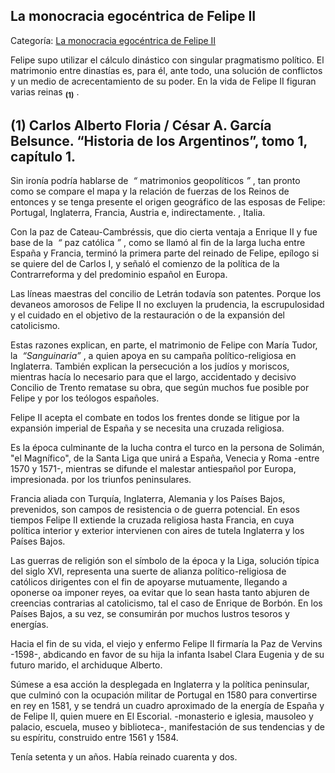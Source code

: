 ## La monocracia egocéntrica de Felipe II

Categoría: [La monocracia egocéntrica de Felipe II](http://descubrircorrientes.com.ar/2012/index.php/3197-historia-desde-el-origen-hasta-1814/tierra-argentina-1492-1588/segunda-gobernacion-de-irala/la-monocracia-egocentrica-de-felipe-ii)

Felipe supo utilizar el cálculo dinástico con singular pragmatismo político. El matrimonio entre dinastías es, para él, ante todo, una solución de conflictos y un medio de acrecentamiento de su poder. En la vida de Felipe II figuran varias reinas <sub><strong><span><span>(1)</span></span></strong></sub> .

## **(1)** Carlos Alberto Floria / César A. García Belsunce. “Historia de los Argentinos”, tomo 1, capítulo 1.

Sin ironía podría hablarse de  _“_ matrimonios geopolíticos _”_ , tan pronto como se compare el mapa y la relación de fuerzas de los Reinos de entonces y se tenga presente el origen geográfico de las esposas de Felipe: Portugal, Inglaterra, Francia, Austria e, indirectamente. , Italia.

Con la paz de Cateau-Cambréssis, que dio cierta ventaja a Enrique II y fue base de la  _“_ paz católica _”_ , como se llamó al fin de la larga lucha entre España y Francia, terminó la primera parte del reinado de Felipe, epílogo si se quiere del de Carlos I, y señaló el comienzo de la política de la Contrarreforma y del predominio español en Europa.

Las líneas maestras del concilio de Letrán todavía son patentes. Porque los devaneos amorosos de Felipe II no excluyen la prudencia, la escrupulosidad y el cuidado en el objetivo de la restauración o de la expansión del catolicismo.

Estas razones explican, en parte, el matrimonio de Felipe con María Tudor, la  _“Sanguinaria”_ , a quien apoya en su campaña político-religiosa en Inglaterra. También explican la persecución a los judíos y moriscos, mientras hacía lo necesario para que el largo, accidentado y decisivo Concilio de Trento rematase su obra, que según muchos fue posible por Felipe y por los teólogos españoles.

Felipe II acepta el combate en todos los frentes donde se litigue por la expansión imperial de España y se necesita una cruzada religiosa.

Es la época culminante de la lucha contra el turco en la persona de Solimán, "el Magnífico", de la Santa Liga que unirá a España, Venecia y Roma -entre 1570 y 1571-, mientras se difunde el malestar antiespañol por Europa, impresionada. por los triunfos peninsulares.

Francia aliada con Turquía, Inglaterra, Alemania y los Países Bajos, prevenidos, son campos de resistencia o de guerra potencial. En esos tiempos Felipe II extiende la cruzada religiosa hasta Francia, en cuya política interior y exterior intervienen con aires de tutela Inglaterra y los Países Bajos.

Las guerras de religión son el símbolo de la época y la Liga, solución típica del siglo XVI, representa una suerte de alianza político-religiosa de católicos dirigentes con el fin de apoyarse mutuamente, llegando a oponerse oa imponer reyes, oa evitar que lo sean hasta tanto abjuren de creencias contrarias al catolicismo, tal el caso de Enrique de Borbón. En los Países Bajos, a su vez, se consumirán por muchos lustros tesoros y energías.

Hacia el fin de su vida, el viejo y enfermo Felipe II firmaría la Paz de Vervins -1598-, abdicando en favor de su hija la infanta Isabel Clara Eugenia y de su futuro marido, el archiduque Alberto.

Súmese a esa acción la desplegada en Inglaterra y la política peninsular, que culminó con la ocupación militar de Portugal en 1580 para convertirse en rey en 1581, y se tendrá un cuadro aproximado de la energía de España y de Felipe II, quien muere en El Escorial. -monasterio e iglesia, mausoleo y palacio, escuela, museo y biblioteca-, manifestación de sus tendencias y de su espíritu, construido entre 1561 y 1584.

Tenía setenta y un años. Había reinado cuarenta y dos.